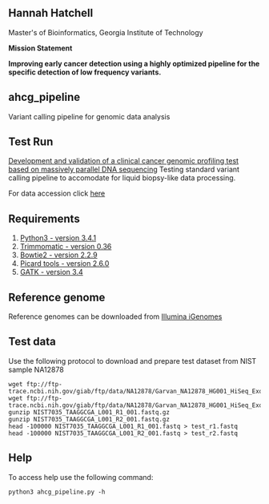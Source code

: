 ## Hannah Hatchell
Master's of Bioinformatics, Georgia Institute of Technology  

**Mission Statement**  

__Improving early cancer detection using a highly optimized pipeline for the specific detection of low frequency variants.__


## ahcg_pipeline
Variant calling pipeline for genomic data analysis

## **Test Run**  
[Development and validation of a clinical cancer genomic profiling test based on massively parallel DNA sequencing](https://www.nature.com/nbt/journal/v31/n11/full/nbt.2696.html#methods)
Testing standard variant calling pipeline to accomodate for liquid biopsy-like data processing.  

For data accession click [here](https://www.ncbi.nlm.nih.gov/sra/?term=SRP028580)


## Requirements

1. [Python3 - version 3.4.1](https://www.python.org/download/releases/3.4.1/)
2. [Trimmomatic - version 0.36](http://www.usadellab.org/cms/uploads/supplementary/Trimmomatic/Trimmomatic-0.36.zip)
3. [Bowtie2 - version 2.2.9](https://sourceforge.net/projects/bowtie-bio/files/bowtie2/2.2.9/)
4. [Picard tools - version 2.6.0](https://github.com/broadinstitute/picard/releases/download/2.6.0/picard.jar)
5. [GATK - version 3.4](https://software.broadinstitute.org/gatk/download/)

## Reference genome

Reference genomes can be downloaded from [Illumina iGenomes](http://support.illumina.com/sequencing/sequencing_software/igenome.html)

## Test data

Use the following protocol to download and prepare test dataset from NIST sample NA12878

```{sh}
wget ftp://ftp-trace.ncbi.nih.gov/giab/ftp/data/NA12878/Garvan_NA12878_HG001_HiSeq_Exome/NIST7035_TAAGGCGA_L001_R1_001.fastq.gz
wget ftp://ftp-trace.ncbi.nih.gov/giab/ftp/data/NA12878/Garvan_NA12878_HG001_HiSeq_Exome/NIST7035_TAAGGCGA_L001_R2_001.fastq.gz
gunzip NIST7035_TAAGGCGA_L001_R1_001.fastq.gz
gunzip NIST7035_TAAGGCGA_L001_R2_001.fastq.gz
head -100000 NIST7035_TAAGGCGA_L001_R1_001.fastq > test_r1.fastq
head -100000 NIST7035_TAAGGCGA_L001_R2_001.fastq > test_r2.fastq
```

## Help

To access help use the following command:

```{sh}
python3 ahcg_pipeline.py -h
```
